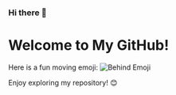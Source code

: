 ### Hi there 👋


# Welcome to My GitHub!

Here is a fun moving emoji: ![Behind Emoji](https://tenor.com/en-GB/view/hol-vagytok-gif-26992352)

Enjoy exploring my repository! 😊
